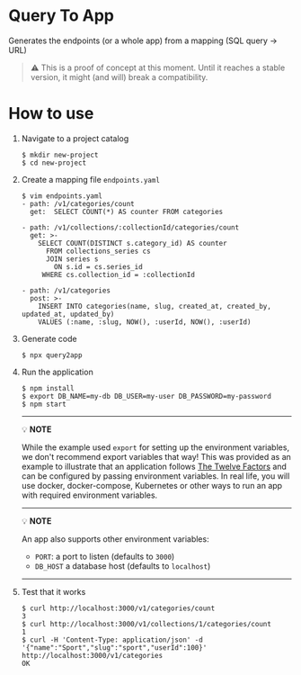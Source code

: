 # Query To App
Generates the endpoints (or a whole app) from a mapping (SQL query -> URL)

>:warning: This is a proof of concept at this moment. Until it reaches a stable version, it might (and will) break a compatibility.

# How to use

1. Navigate to a project catalog
   ```console
   $ mkdir new-project
   $ cd new-project
   ```

1. Create a mapping file `endpoints.yaml`
   ```console
   $ vim endpoints.yaml
   - path: /v1/categories/count
     get:  SELECT COUNT(*) AS counter FROM categories

   - path: /v1/collections/:collectionId/categories/count
     get: >-
       SELECT COUNT(DISTINCT s.category_id) AS counter
         FROM collections_series cs
         JOIN series s
           ON s.id = cs.series_id
        WHERE cs.collection_id = :collectionId

   - path: /v1/categories
     post: >-
       INSERT INTO categories(name, slug, created_at, created_by, updated_at, updated_by)
       VALUES (:name, :slug, NOW(), :userId, NOW(), :userId)
   ```

1. Generate code
   ```console
   $ npx query2app
   ```

1. Run the application
   ```console
   $ npm install
   $ export DB_NAME=my-db DB_USER=my-user DB_PASSWORD=my-password
   $ npm start
   ```
   ---
   :bulb: **NOTE**
   
   While the example used `export` for setting up the environment variables, we don't recommend export variables that way! This was provided as an example to illustrate that an application follows [The Twelve Factors](https://12factor.net/config) and can be configured by passing environment variables. In real life, you will use docker, docker-compose, Kubernetes or other ways to run an app with required environment variables.
   
   ---
   :bulb: **NOTE**
   
   An app also supports other environment variables:
   
   * `PORT`: a port to listen (defaults to `3000`)
   * `DB_HOST` a database host (defaults to `localhost`)
   
   ---

1. Test that it works
   ```console
   $ curl http://localhost:3000/v1/categories/count
   3
   $ curl http://localhost:3000/v1/collections/1/categories/count
   1
   $ curl -H 'Content-Type: application/json' -d '{"name":"Sport","slug":"sport","userId":100}' http://localhost:3000/v1/categories
   OK
   ```
